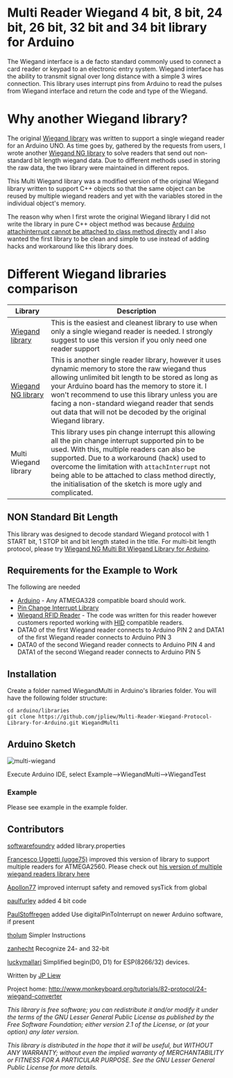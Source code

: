 # Multi Reader Wiegand 4 bit, 8 bit, 24 bit, 26 bit, 32 bit and 34 bit library for Arduino

The Wiegand interface is a de facto standard commonly used to connect a card reader or keypad to an electronic entry system. Wiegand interface has the ability to transmit signal over long distance with a simple 3 wires connection. This library uses interrupt pins from Arduino to read the pulses from Wiegand interface and return the code and type of the Wiegand.

# Why another Wiegand library? 

The original [Wiegand library](https://github.com/monkeyboard/Wiegand-Protocol-Library-for-Arduino) was written to support a single wiegand reader for an Arduino UNO. As time goes by, gathered by the requests from users, I wrote another [Wiegand NG library](https://github.com/jpliew/Wiegand-NG-Multi-Bit-Wiegand-Library-for-Arduino) to solve readers that send out non-standard bit length wiegand data. Due to different methods used in storing the raw data, the two library were maintained in different repos. 

This Multi Wiegand library was a modified version of the original Wiegand library written to support C++ objects so that the same object can be reused by multiple wiegand readers and yet with the variables stored in the individual object's memory. 

The reason why when I first wrote the original Wiegand library I did not write the library in pure C++ object method was because [Arduino attachinterrupt cannot be attached to class method directly](https://www.google.com/search?q=arduino+attachinterrupt+in+class&oq=arduino+attachinterrupt+in+class) and I also wanted the first library to be clean and simple to use instead of adding hacks and workaround like this library does.


# Different Wiegand libraries comparison

| Library | Description |
| ---| --- |
| [Wiegand library](https://github.com/monkeyboard/Wiegand-Protocol-Library-for-Arduino) | This is the easiest and cleanest library to use when only a single wiegand reader is needed. I strongly suggest to use this version if you only need one reader support |
| [Wiegand NG library](https://github.com/jpliew/Wiegand-NG-Multi-Bit-Wiegand-Library-for-Arduino) | This is another single reader library, however it uses dynamic memory to store the raw wiegand thus allowing unlimited bit length to be stored as long as your Arduino board has the memory to store it. I won't recommend to use this library unless you are facing a non-standard wiegand reader that sends out data that will not be decoded by the original Wiegand library. |
| Multi Wiegand library | This library uses pin change interrupt this allowing all the pin change interrupt supported pin to be used. With this, multiple readers can also be supported. Due to a workaround (hack) used to overcome the limitation with `attachInterrupt` not being able to be attached to class method directly, the initialisation of the sketch is more ugly and complicated. |

## NON Standard Bit Length

This library was designed to decode standard Wiegand protocol with 1 START bit, 1 STOP bit and bit length stated in the title. For multi-bit length protocol, please try [Wiegand NG Multi Bit Wiegand Library for Arduino](https://github.com/jpliew/Wiegand-NG-Multi-Bit-Wiegand-Library-for-Arduino).

## Requirements for the Example to Work

The following are needed 

* [Arduino](http://www.arduino.cc) - Any ATMEGA328 compatible board should work.
* [Pin Change Interrupt Library](https://github.com/NicoHood/PinChangeInterrupt)
* [Wiegand RFID Reader](http://www.monkeyboard.org/products/85-developmentboard/84-rfid-wiegand-protocol-development-kit) - The code was written for this reader however customers reported working with [HID](http://www.hidglobal.com/products/cards-and-credentials) compatible readers.
* DATA0 of the first Wiegand reader connects to Arduino PIN 2 and DATA1 of the first Wiegand reader connects to Arduino PIN 3
* DATA0 of the second Wiegand reader connects to Arduino PIN 4 and DATA1 of the second Wiegand reader connects to Arduino PIN 5


## Installation 

Create a folder named WiegandMulti in Arduino's libraries folder.  You will have the following folder structure:

	cd arduino/libraries
	git clone https://github.com/jpliew/Multi-Reader-Wiegand-Protocol-Library-for-Arduino.git WiegandMulti

## Arduino Sketch

![multi-wiegand](https://user-images.githubusercontent.com/1773147/107901053-cec92b80-6f96-11eb-8b93-ffd8e923b624.png "Multi RFID Reader to Arduino connection diagram")

Execute Arduino IDE, select Example-->WiegandMulti-->WiegandTest

### Example

Please see example in the example folder.

## Contributors

[softwarefoundry](https://github.com/softwarefoundry) added library.properties

[Francesco Uggetti (ugge75)](https://github.com/ugge75) improved this version of library to support multiple readers for ATMEGA2560.  Please check out [his version of multiple wiegand readers library here](https://github.com/ugge75/Wiegand-Protocol-Library-for-Arduino-MEGA-2560)

[Apollon77](https://github.com/Apollon77) improved interrupt safety and removed sysTick from global

[paulfurley](https://github.com/paulfurley) added 4 bit code

[PaulStoffregen](https://github.com/PaulStoffregen) added Use digitalPinToInterrupt on newer Arduino software, if present

[tholum](https://github.com/tholum)  Simpler Instructions

[zanhecht](https://github.com/zanhecht) Recognize 24- and 32-bit

[luckymallari](https://github.com/luckymallari) Simplified begin(D0, D1) for ESP(8266/32) devices.

Written by [JP Liew](http://jpliew.com)

Project home: http://www.monkeyboard.org/tutorials/82-protocol/24-wiegand-converter

*This library is free software; you can redistribute it and/or modify it under the terms of the GNU Lesser General Public License as published by the Free Software Foundation; either version 2.1 of the License, or (at your option) any later version.*

*This library is distributed in the hope that it will be useful, but WITHOUT ANY WARRANTY; without even the implied warranty of MERCHANTABILITY or FITNESS FOR A PARTICULAR PURPOSE.  See the GNU Lesser General Public License for more details.*
